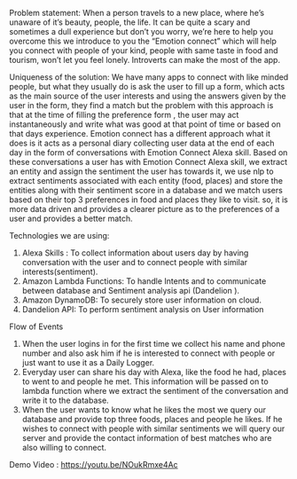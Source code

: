 Problem statement:
When a person travels to a new place, where he’s unaware of it’s beauty, people, the life. 
It can be quite a scary and sometimes a dull experience but don’t you worry, we’re here to help 
you overcome this we introduce to you the “Emotion connect” which will help you connect with people of your kind, 
people with same taste in food and tourism, won’t let you feel lonely. Introverts can make the most of the app. 

Uniqueness of the solution:
We have many apps to connect with like minded people, but what they usually do is ask the user to fill up a form,
which acts as the main source of the user interests and using the answers given by the user in the form,
they find a match but the problem with this approach is that at the time of filling the preference form , 
the user may act instantaneously and write what was good at that point of time or based on that days experience.
Emotion connect has a different approach what it does is it acts as a personal diary collecting user data
at the end of each day in the form of conversations with Emotion Connect Alexa skill. 
Based on these conversations a user has with Emotion Connect Alexa skill, we extract an entity and assign the sentiment the user has towards it,
we use nlp to extract sentiments associated with each entity (food, places) and
store the entities along with their sentiment score in a database and we match users based on their top 3 preferences in food and places they like to visit.
so, it is more data driven and provides a clearer picture as to the preferences of a user and provides a better match.

Technologies we are using:
1. Alexa Skills : To collect information about users day by having conversation with the user and to connect people with similar interests(sentiment).
2. Amazon Lambda Functions: To handle Intents and to communicate between database and Sentiment analysis api (Dandelion ).
3. Amazon DynamoDB: To securely store user information on cloud.
4. Dandelion API: To perform sentiment analysis on User information


Flow of Events
1. When the user logins in for the first time we collect his name and phone number and also ask him if 
   he is interested to connect with people or just want to use it as a Daily Logger.
2. Everyday user can share his day with Alexa, like the food he had, places to went to and people he met. 
   This information will be passed on to lambda function where we extract the sentiment of the conversation and write it to the database.
3. When the user wants to know what he likes the most we query our database and provide top three foods,
   places and people he likes. If he wishes to connect with people with similar sentiments we will query our server 
   and provide the contact information of best matches who are also willing to connect.

Demo Video : https://youtu.be/NOukRmxe4Ac

